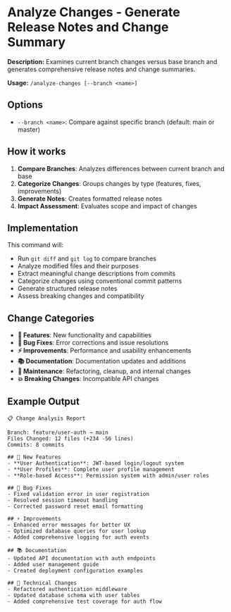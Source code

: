 # Analyze Changes - Generate Release Notes and Change Summary

**Description:** Examines current branch changes versus base branch and generates comprehensive release notes and change summaries.

**Usage:** `/analyze-changes [--branch <name>]`

## Options

- `--branch <name>`: Compare against specific branch (default: main or master)

## How it works

1. **Compare Branches**: Analyzes differences between current branch and base
2. **Categorize Changes**: Groups changes by type (features, fixes, improvements)
3. **Generate Notes**: Creates formatted release notes
4. **Impact Assessment**: Evaluates scope and impact of changes

## Implementation

This command will:
- Run `git diff` and `git log` to compare branches
- Analyze modified files and their purposes
- Extract meaningful change descriptions from commits
- Categorize changes using conventional commit patterns
- Generate structured release notes
- Assess breaking changes and compatibility

## Change Categories

- **🚀 Features**: New functionality and capabilities
- **🐛 Bug Fixes**: Error corrections and issue resolutions  
- **⚡ Improvements**: Performance and usability enhancements
- **📚 Documentation**: Documentation updates and additions
- **🔧 Maintenance**: Refactoring, cleanup, and internal changes
- **💥 Breaking Changes**: Incompatible API changes

## Example Output

```
📋 Change Analysis Report

Branch: feature/user-auth → main
Files Changed: 12 files (+234 -56 lines)
Commits: 8 commits

## 🚀 New Features
- **User Authentication**: JWT-based login/logout system
- **User Profiles**: Complete user profile management
- **Role-based Access**: Permission system with admin/user roles

## 🐛 Bug Fixes  
- Fixed validation error in user registration
- Resolved session timeout handling
- Corrected password reset email formatting

## ⚡ Improvements
- Enhanced error messages for better UX
- Optimized database queries for user lookup
- Added comprehensive logging for auth events

## 📚 Documentation
- Updated API documentation with auth endpoints
- Added user management guide
- Created deployment configuration examples

## 🔧 Technical Changes
- Refactored authentication middleware
- Updated database schema with user tables
- Added comprehensive test coverage for auth flow
```